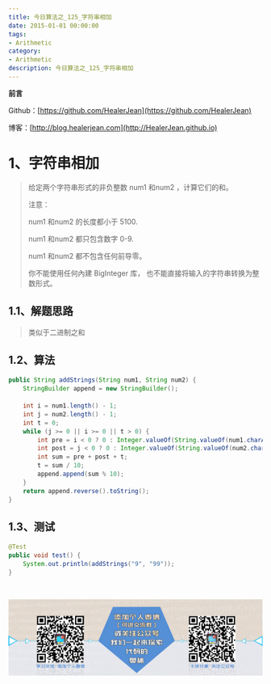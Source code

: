 ```yaml
---
title: 今日算法之_125_字符串相加
date: 2015-01-01 00:00:00
tags: 
- Arithmetic
category: 
- Arithmetic
description: 今日算法之_125_字符串相加
---
```


**前言**     

 Github：[https://github.com/HealerJean](https://github.com/HealerJean)         

 博客：[http://blog.healerjean.com](http://HealerJean.github.io)          



# 1、字符串相加
> 给定两个字符串形式的非负整数 num1 和num2 ，计算它们的和。    
>
> 注意：    
>
> num1 和num2 的长度都小于 5100.    
>
> num1 和num2 都只包含数字 0-9.    
>
> num1 和num2 都不包含任何前导零。     
>
> 你不能使用任何內建 BigInteger 库， 也不能直接将输入的字符串转换为整数形式。



## 1.1、解题思路 

>  类似于二进制之和



## 1.2、算法

```java
public String addStrings(String num1, String num2) {
    StringBuilder append = new StringBuilder();

    int i = num1.length() - 1;
    int j = num2.length() - 1;
    int t = 0;
    while (j >= 0 || i >= 0 || t > 0) {
        int pre = i < 0 ? 0 : Integer.valueOf(String.valueOf(num1.charAt(i--)));
        int post = j < 0 ? 0 : Integer.valueOf(String.valueOf(num2.charAt(j--)));
        int sum = pre + post + t;
        t = sum / 10;
        append.append(sum % 10);
    }
    return append.reverse().toString();
}
```




## 1.3、测试 

```java
@Test
public void test() {
    System.out.println(addStrings("9", "99"));
}
```



​          

![ContactAuthor](https://raw.githubusercontent.com/HealerJean/HealerJean.github.io/master/assets/img/artical_bottom.jpg)



<link rel="stylesheet" href="https://unpkg.com/gitalk/dist/gitalk.css">

<script src="https://unpkg.com/gitalk@latest/dist/gitalk.min.js"></script> 
<div id="gitalk-container"></div>    
 <script type="text/javascript">
    var gitalk = new Gitalk({
		clientID: `1d164cd85549874d0e3a`,
		clientSecret: `527c3d223d1e6608953e835b547061037d140355`,
		repo: `HealerJean.github.io`,
		owner: 'HealerJean',
		admin: ['HealerJean'],
		id: 'olRTGbieJVKHAut6',
    });
    gitalk.render('gitalk-container');
</script> 


